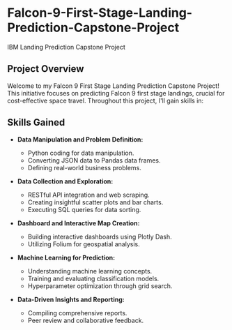 # Falcon-9-First-Stage-Landing-Prediction-Capstone-Project
IBM Landing Prediction Capstone Project

## Project Overview

Welcome to my Falcon 9 First Stage Landing Prediction Capstone Project! This initiative focuses on predicting Falcon 9 first stage landings, crucial for cost-effective space travel. Throughout this project, I'll gain skills in:

## Skills Gained

- **Data Manipulation and Problem Definition:**

	- Python coding for data manipulation.
	- Converting JSON data to Pandas data frames.
	- Defining real-world business problems.

- **Data Collection and Exploration:**

	- RESTful API integration and web scraping.
	- Creating insightful scatter plots and bar charts.
	- Executing SQL queries for data sorting.

- **Dashboard and Interactive Map Creation:**

	- Building interactive dashboards using Plotly Dash.
	- Utilizing Folium for geospatial analysis.

- **Machine Learning for Prediction:**

	- Understanding machine learning concepts.
	- Training and evaluating classification models.
	- Hyperparameter optimization through grid search.

- **Data-Driven Insights and Reporting:**

	- Compiling comprehensive reports.
	- Peer review and collaborative feedback.
